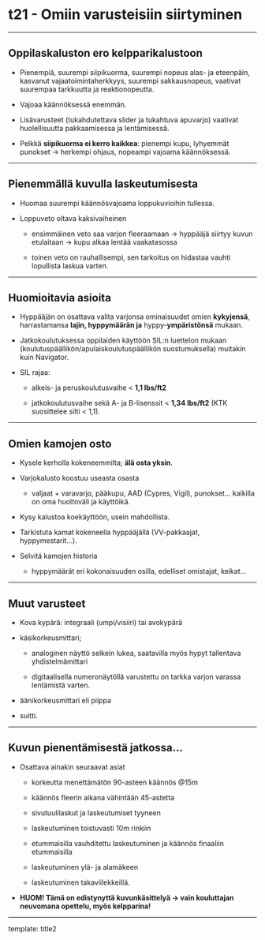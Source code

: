 # t21 - Omiin varusteisiin siirtyminen

---

## Oppilaskaluston ero kelpparikalustoon

-   Pienempiä, suurempi siipikuorma, suurempi nopeus alas- ja eteenpäin,
    kasvanut vajaatoimintaherkkyys, suurempi sakkausnopeus, vaativat
    suurempaa tarkkuutta ja reaktionopeutta.

-   Vajoaa käännöksessä enemmän.

-   Lisävarusteet (tukahdutettava slider ja tukahtuva apuvarjo) vaativat
    huolellisuutta pakkaamisessa ja lentämisessä.

-   Pelkkä **siipikuorma ei kerro kaikkea**: pienempi kupu, lyhyemmät
    punokset -&gt; herkempi ohjaus, nopeampi vajoama käännöksessä.

---

## Pienemmällä kuvulla laskeutumisesta

- Huomaa suurempi käännösvajoama loppukuvioihin tullessa.

- Loppuveto oltava kaksivaiheinen

  -   ensimmäinen veto saa varjon fleeraamaan -&gt; hyppääjä siirtyy kuvun
      etulaitaan -&gt; kupu alkaa lentää vaakatasossa

  -   toinen veto on rauhallisempi, sen tarkoitus on hidastaa vauhti
      lopullista laskua varten.

---

## Huomioitavia asioita

- Hyppääjän on osattava valita varjonsa ominaisuudet omien **kykyjensä**,
  harrastamansa **lajin, hyppymäärän ja** hyppy-**ympäristönsä** mukaan.

- Jatkokoulutuksessa oppilaiden käyttöön SIL:n luettelon mukaan
  (koulutuspäällikön/apulaiskoulutuspäällikön suostumuksella) muitakin kuin
  Navigator.

- SIL rajaa:

  -   alkeis- ja peruskoulutusvaihe &lt; **1,1 lbs/ft2**

  -   jatkokoulutusvaihe sekä A- ja B-lisenssit &lt; **1,34 lbs/ft2** (KTK
      suosittelee silti &lt; 1,1).

---

## Omien kamojen osto

- Kysele kerholla kokeneemmilta; **älä osta yksin**.

- Varjokalusto koostuu useasta osasta

  -   valjaat + varavarjo, pääkupu, AAD (Cypres, Vigil), punokset…
      kaikilla on oma huoltoväli ja käyttöikä.

- Kysy kalustoa koekäyttöön, usein mahdollista.

- Tarkistuta kamat kokeneella hyppääjällä (VV-pakkaajat, hyppymestarit…).

- Selvitä kamojen historia

  -   hyppymäärät eri kokonaisuuden osilla, edelliset omistajat, keikat…

---

## Muut varusteet

- Kova kypärä: integraali (umpi/visiiri) tai avokypärä

- käsikorkeusmittari;

  - analoginen näyttö selkein lukea, saatavilla myös hypyt tallentava
    yhdistelmämittari

  - digitaalisella numeronäytöllä varustettu on tarkka varjon varassa
    lentämistä varten.

- äänikorkeusmittari eli piippa

- suitti.

---

## Kuvun pienentämisestä jatkossa...

- Osattava ainakin seuraavat asiat

  -   korkeutta menettämätön 90-asteen käännös @15m

  -   käännös fleerin aikana vähintään 45-astetta

  -   sivutuulilaskut ja laskeutumiset tyyneen

  -   laskeutuminen toistuvasti 10m rinkiin

  -   etummaisilla vauhditettu laskeutuminen ja käännös
      finaaliin etummaisilla

  -   laskeutuminen ylä- ja alamäkeen

  -   laskeutuminen takaviilekkeillä.

- **HUOM! Tämä on edistynyttä kuvunkäsittelyä -&gt; vain kouluttajan
  neuvomana opettelu, myös kelpparina!**

---
template: title2

